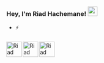 ### Hey, I'm Riad Hachemane! <img src="https://raw.githubusercontent.com/thomasbnt/thomasbnt/me/assets/hi.gif" width="25px"></h1>

- ⚡ 

### 

[<img align="left" alt="Riad Hachemane | Linkedin" width="40px" src="https://cdn.jsdelivr.net/npm/simple-icons@v3/icons/linkedin.svg" />](https://www.linkedin.com/in/riad-hachemane-1602181a0/)
[<img align="left" alt="Riad Hachemane | Codepen" width="40px" src="https://cdn.jsdelivr.net/npm/simple-icons@v3/icons/codepen.svg" />](https://codepen.io/Riadz)
[<img align="left" alt="Riad Hachemane | Upwork" width="40px" src="https://cdn.jsdelivr.net/npm/simple-icons@v3/icons/upwork.svg" />](https://www.upwork.com/freelancers/~010a487c3c5d6876b2)


